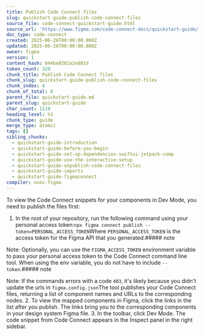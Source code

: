 ```yaml
---
title: Publish Code Connect files
slug: quickstart-guide-publish-code-connect-files
source_file: code-connect-quickstart-guide.html
source_url: 'https://www.figma.com/code-connect-docs/quickstart-guide/'
doc_type: code-connect
created: 2025-06-26T00:00:00.000Z
updated: 2025-06-26T00:00:00.000Z
owner: figma
version: 1
content_hash: 844be8202a2e881d
token_count: 320
chunk_title: Publish Code Connect files
chunk_slug: quickstart-guide-publish-code-connect-files
chunk_index: 4
chunk_of_total: 8
parent_file: quickstart-guide.md
parent_slug: quickstart-guide
char_count: 1119
heading_level: h3
chunk_type: guide
merge_type: atomic
tags: []
sibling_chunks:
  - quickstart-guide-introduction
  - quickstart-guide-before-you-begin
  - quickstart-guide-set-up-dependencies-swiftui-jetpack-comp
  - quickstart-guide-use-the-interactive-setup
  - quickstart-guide-unpublish-code-connect-files
  - quickstart-guide-imports
  - quickstart-guide-figmaconnect
compiler: noos-figma
---
```


To view the Code Connect snippets for your components in Dev Mode, you need to publish the files first:

1. In the root of your repository, run the following command using your personal access token:```
npx figma connect publish --token=PERSONAL_ACCESS_TOKEN
```Where `PERSONAL_ACCESS_TOKEN` is the access token for the Figma API that you generated.##### note

Note: Optionally, you can use the `FIGMA_ACCESS_TOKEN` environment variable to pass your personal access token to the Code Connect command line tool. When using the env variable, you do not have to include `--token`.##### note

Note: If the commands errors with a code `403`, it's likely because you didn't update the urls in `figma.config.json`The tool publishes your Code Connect files, returning a list of component names and URLs to the corresponding nodes.
2. To view the mapped components in Figma, click the links in the list after you publish. The links bring you to the corresponding components in your design system Figma file.
3. In the toolbar, click Dev Mode. The code snippet from Code Connect appears in the Inspect panel in the right sidebar.
